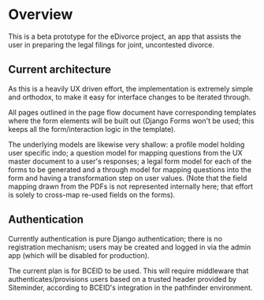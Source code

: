 # Overview

This is a beta prototype for the eDivorce project, an app that assists the user
in preparing the legal filings for joint, uncontested divorce.

## Current architecture

As this is a heavily UX driven effort, the implementation is extremely simple
and orthodox, to make it easy for interface changes to be iterated through.

All pages outlined in the page flow document have corresponding templates where
the form elements will be built out (Django Forms won't be used; this keeps all
the form/interaction logic in the template).  

The underlying models are likewise very shallow: a profile model holding user
specific indo; a question model for mapping questions from the UX master
document to a user's responses; a legal form model for each of the forms to be
generated and a through model for mapping questions into the form and having a
transformation step on user values.  (Note that the field mapping drawn from the
PDFs is not represented internally here; that effort is solely to cross-map
re-used fields on the forms).

## Authentication

Currently authentication is pure Django authentication; there is no registration
mechanism; users may be created and logged in via the admin app (which will be
disabled for production).  

The current plan is for BCEID to be used.  This will require middleware that
authenticates/provisions users based on a trusted header provided by Siteminder,
according to BCEID's integration in the pathfinder environment.
